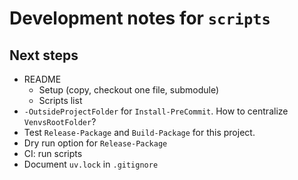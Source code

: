 # Development notes for `scripts`

## Next steps

* README
    * Setup (copy, checkout one file, submodule)
    * Scripts list
* `-OutsideProjectFolder` for `Install-PreCommit`. How to centralize `VenvsRootFolder`?
* Test `Release-Package` and `Build-Package` for this project.
* Dry run option for `Release-Package`
* CI: run scripts
* Document `uv.lock` in `.gitignore`
